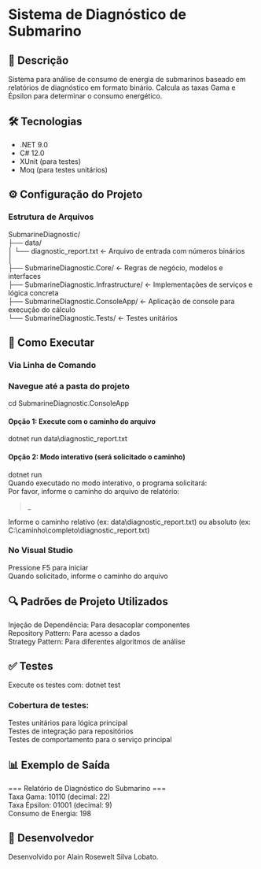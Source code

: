 # Sistema de Diagnóstico de Submarino

## 📝 Descrição
Sistema para análise de consumo de energia de submarinos baseado em relatórios de diagnóstico em formato binário. Calcula as taxas Gama e Épsilon para determinar o consumo energético.

## 🛠️ Tecnologias
- .NET 9.0
- C# 12.0
- XUnit (para testes)
- Moq (para testes unitários)

## ⚙️ Configuração do Projeto

### Estrutura de Arquivos
SubmarineDiagnostic/ \
├── data/\
│   └── diagnostic_report.txt       ← Arquivo de entrada com números binários\
│\
├── SubmarineDiagnostic.Core/       ← Regras de negócio, modelos e interfaces\
├── SubmarineDiagnostic.Infrastructure/ ← Implementações de serviços e lógica concreta\
├── SubmarineDiagnostic.ConsoleApp/ ← Aplicação de console para execução do cálculo\
└── SubmarineDiagnostic.Tests/      ← Testes unitários

## 🚀 Como Executar

### Via Linha de Comando

### Navegue até a pasta do projeto
cd SubmarineDiagnostic.ConsoleApp

#### Opção 1: Execute com o caminho do arquivo
dotnet run data\diagnostic_report.txt

#### Opção 2: Modo interativo (será solicitado o caminho)
dotnet run\
Quando executado no modo interativo, o programa solicitará:\
Por favor, informe o caminho do arquivo de relatório:
> _

Informe o caminho relativo (ex: data\diagnostic_report.txt) ou absoluto (ex: C:\caminho\completo\diagnostic_report.txt)

### No Visual Studio
Pressione F5 para iniciar\
Quando solicitado, informe o caminho do arquivo

## 🔍 Padrões de Projeto Utilizados
Injeção de Dependência: Para desacoplar componentes\
Repository Pattern: Para acesso a dados\
Strategy Pattern: Para diferentes algoritmos de análise

## ✅ Testes
Execute os testes com:
dotnet test

### Cobertura de testes:

Testes unitários para lógica principal\
Testes de integração para repositórios\
Testes de comportamento para o serviço principal

## 📊 Exemplo de Saída
=== Relatório de Diagnóstico do Submarino ===\
Taxa Gama: 10110 (decimal: 22)\
Taxa Épsilon: 01001 (decimal: 9)\
Consumo de Energia: 198

## 👤 Desenvolvedor
Desenvolvido por Alain Rosewelt Silva Lobato.
